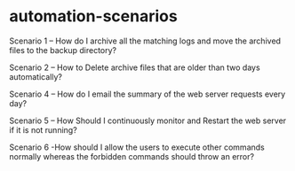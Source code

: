 # automation-scenarios
Scenario 1 – How do I archive all the matching logs and move the archived files to the backup directory?

Scenario 2 – How to Delete archive files that are older than two days automatically?

Scenario 4 – How do I email the summary of the web server requests every day?

Scenario 5 – How Should I continuously monitor and Restart the web server if it is not running?

Scenario 6 -How should I allow the users to execute other commands normally whereas the forbidden commands should throw an error?
